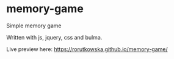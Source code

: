 # memory-game
Simple memory game 

Written with js, jquery, css and bulma.

Live preview here:
https://rorutkowska.github.io/memory-game/
